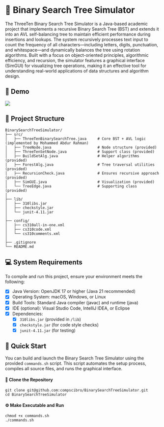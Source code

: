 # 🌳 Binary Search Tree Simulator

The ThreeTen Binary Search Tree Simulator is a Java-based academic project that implements a recursive Binary Search Tree (BST) and extends it into an AVL self-balancing tree to maintain efficient performance during insertions and lookups. The system recursively processes text input to count the frequency of all characters—including letters, digits, punctuation, and whitespace—and dynamically balances the tree using rotation algorithms. Built with a focus on object-oriented principles, algorithmic efficiency, and recursion, the simulator features a graphical interface (SimGUI) for visualizing tree operations, making it an effective tool for understanding real-world applications of data structures and algorithm design.

## 🎥 Demo

<div>
    <a href="https://www.loom.com/share/edd6d2f747dc49b6a086e11f152d3d89"></a>
    <a href="https://www.loom.com/share/edd6d2f747dc49b6a086e11f152d3d89">
      <img style="max-width:300px;" src="https://cdn.loom.com/sessions/thumbnails/edd6d2f747dc49b6a086e11f152d3d89-910cfdecfd3476e4-full-play.gif">
    </a>
</div>

## 📁 Project Structure

```
BinarySearchTreeSimulator/
├── src/
│   ├── ThreeTenBinarySearchTree.java     # Core BST + AVL logic (implemented by Mohammed Abdur Rahman)
│   ├── TreeNode.java                     # Node structure (provided)
│   ├── ThreeTenSetNode.java              # Support class (provided)
│   ├── BuildSetAlg.java                  # Helper algorithms (provided)
│   ├── ForestAlg.java                    # Tree traversal utilities (provided)
│   ├── RecursionCheck.java               # Ensures recursive approach (provided)
│   ├── SimGUI.java                       # Visualization (provided)
│   └── TreeEdge.java                     # Supporting class (provided)
│
├── lib/
│   ├── 310libs.jar
│   ├── checkstyle.jar
│   └── junit-4.11.jar
│
├── config/
│   ├── cs310all-in-one.xml
│   ├── cs310code.xml
│   └── cs310comments.xml
│
├── .gitignore
└── README.md
```

## 💻 System Requirements

To compile and run this project, ensure your environment meets the following:
- [x] Java Version: OpenJDK 17 or higher (Java 21 recommended)
- [x] Operating System: macOS, Windows, or Linux
- [x] Build Tools: Standard Java compiler (javac) and runtime (java)
- [x] IDE (optional): Visual Studio Code, IntelliJ IDEA, or Eclipse
- [x] Dependencies:
    - [x] `310libs.jar` (provided in `/lib`)
    - [x] `checkstyle.jar` (for code style checks)
    - [x] `junit-4.11.jar` (for testing)

## 🚀 Quick Start

You can build and launch the Binary Search Tree Simulator using the provided `commands.sh` script. This script automates the setup process, compiles all source files, and runs the graphical interface.

#### 🧬 Clone the Repository

```
git clone git@github.com:compscibro/BinarySearchTreeSimulator.git
cd BinarySearchTreeSimulator
```

#### ⚙️ Make Executable and Run

```
chmod +x commands.sh
./commands.sh
```